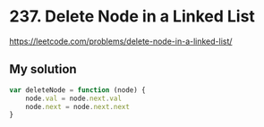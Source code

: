 # 237. Delete Node in a Linked List

https://leetcode.com/problems/delete-node-in-a-linked-list/

## My solution

```js
var deleteNode = function (node) {
	node.val = node.next.val
	node.next = node.next.next
}
```
